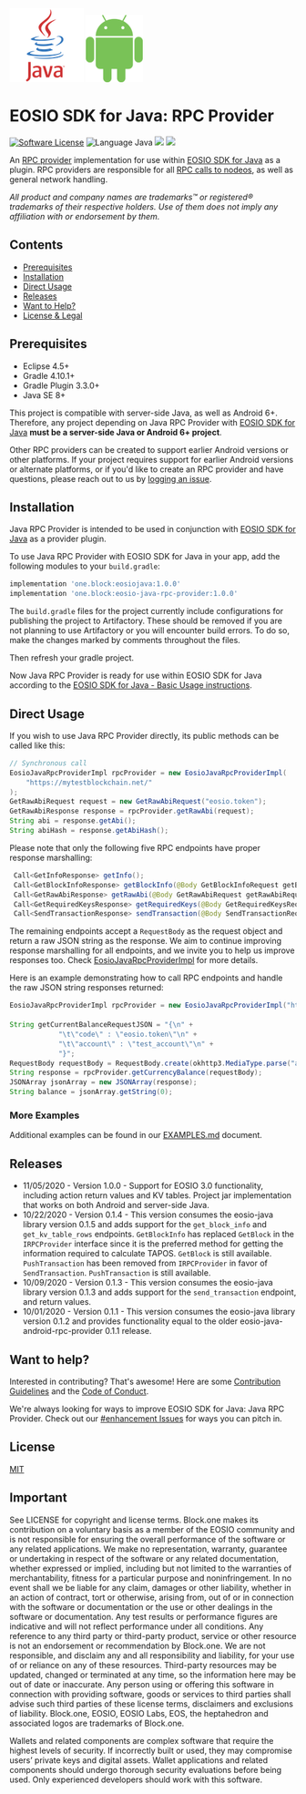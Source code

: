 ![Java Logo](img/java-logo.png) <img src="img/Android_Robot.png" width="100">
# EOSIO SDK for Java: RPC Provider

[![Software License](https://img.shields.io/badge/license-MIT-lightgrey.svg)](/./LICENSE)
![Language Java](https://img.shields.io/badge/Language-Java-yellow.svg)
![](https://img.shields.io/badge/Deployment%20Target-Java%208%2B-blue.svg)
![](https://img.shields.io/badge/Deployment%20Target-Android%206%2B-blue.svg)

An [RPC provider](https://github.com/EOSIO/eosio-java/tree/master#rpc-provider-protocol) implementation for use within [EOSIO SDK for Java](https://github.com/EOSIO/eosio-java) as a plugin. RPC providers are responsible for all [RPC calls to nodeos](https://developers.eos.io/manuals/eos/latest/nodeos/plugins/chain_api_plugin/api-reference/index), as well as general network handling.

_All product and company names are trademarks™ or registered® trademarks of their respective holders. Use of them does not imply any affiliation with or endorsement by them._

## Contents

- [Prerequisites](#prerequisites)
- [Installation](#installation)
- [Direct Usage](#direct-usage)
- [Releases](#releases)
- [Want to Help?](#want-to-help)
- [License & Legal](#license)

## Prerequisites
* Eclipse 4.5+
* Gradle 4.10.1+
* Gradle Plugin 3.3.0+
* Java SE 8+

This project is compatible with server-side Java, as well as Android 6+. Therefore, any project depending on Java RPC Provider with [EOSIO SDK for Java](https://github.com/EOSIO/eosio-java) **must be a server-side Java or Android 6+ project**.

Other RPC providers can be created to support earlier Android versions or other platforms. If your project requires support for earlier Android versions or alternate platforms, or if you'd like to create an RPC provider and have questions, please reach out to us by [logging an issue](/../../issues/new).

## Installation

Java RPC Provider is intended to be used in conjunction with [EOSIO SDK for Java](https://github.com/EOSIO/eosio-java) as a provider plugin.

To use Java RPC Provider with EOSIO SDK for Java in your app, add the following modules to your `build.gradle`:

```groovy
implementation 'one.block:eosiojava:1.0.0'
implementation 'one.block:eosio-java-rpc-provider:1.0.0'
```

The `build.gradle` files for the project currently include configurations for publishing the project to Artifactory. These should be removed if you are not planning to use Artifactory or you will encounter build errors. To do so, make the changes marked by comments throughout the files.

Then refresh your gradle project.

Now Java RPC Provider is ready for use within EOSIO SDK for Java according to the [EOSIO SDK for Java - Basic Usage instructions](https://github.com/EOSIO/eosio-java/tree/master#basic-usage).

## Direct Usage

If you wish to use Java RPC Provider directly, its public methods can be called like this:

```java
// Synchronous call
EosioJavaRpcProviderImpl rpcProvider = new EosioJavaRpcProviderImpl(
    "https://mytestblockchain.net/"
);
GetRawAbiRequest request = new GetRawAbiRequest("eosio.token");
GetRawAbiResponse response = rpcProvider.getRawAbi(request);
String abi = response.getAbi();
String abiHash = response.getAbiHash();
```

Please note that only the following five RPC endpoints have proper response marshalling:

```java
 Call<GetInfoResponse> getInfo();
 Call<GetBlockInfoResponse> getBlockInfo(@Body GetBlockInfoRequest getBlockInfoRequest);
 Call<GetRawAbiResponse> getRawAbi(@Body GetRawAbiRequest getRawAbiRequest);
 Call<GetRequiredKeysResponse> getRequiredKeys(@Body GetRequiredKeysRequest getRequiredKeysRequest);
 Call<SendTransactionResponse> sendTransaction(@Body SendTransactionRequest sendTransactionRequest);
```

The remaining endpoints accept a `RequestBody` as the request object and return a raw JSON string as the response. We aim to continue improving response marshalling for all endpoints, and we invite you to help us improve responses too. Check [EosioJavaRpcProviderImpl](https://github.com/EOSIO/eosio-java-rpc-provider/blob/master/src/main/java/one/block/eosiojavarpcprovider/implementations/EosioJavaRpcProviderImpl.java) for more details.

Here is an example demonstrating how to call RPC endpoints and handle the raw JSON string responses returned:

```java
EosioJavaRpcProviderImpl rpcProvider = new EosioJavaRpcProviderImpl("https://mytestblockchain.net/");

String getCurrentBalanceRequestJSON = "{\n" +
            "\t\"code\" : \"eosio.token\"\n" +
            "\t\"account\" : \"test_account\"\n" +
            "}";
RequestBody requestBody = RequestBody.create(okhttp3.MediaType.parse("application/json; charset=utf-8"), getCurrentBalanceRequestJSON);
String response = rpcProvider.getCurrencyBalance(requestBody);
JSONArray jsonArray = new JSONArray(response);
String balance = jsonArray.getString(0);
```

### More Examples

Additional examples can be found in our [EXAMPLES.md](./EXAMPLES.md) document.

## Releases

- 11/05/2020 - Version 1.0.0 - Support for EOSIO 3.0 functionality, including action return values and KV tables. Project jar implementation that works on both Android and server-side Java.
- 10/22/2020 - Version 0.1.4 - This version consumes the eosio-java library version 0.1.5 and adds support for the `get_block_info` and `get_kv_table_rows` endpoints. `GetBlockInfo` has replaced `GetBlock` in the `IRPCProvider` interface since it is the preferred method for getting the information required to calculate TAPOS. `GetBlock` is still available. `PushTransaction` has been removed from `IRPCProvider` in favor of `SendTransaction`. `PushTransaction` is still available.
- 10/09/2020 - Version 0.1.3 - This version consumes the eosio-java library version 0.1.3 and adds support for the `send_transaction` endpoint, and return values.
- 10/01/2020 - Version 0.1.1 - This version consumes the eosio-java library version 0.1.2 and provides functionality equal to the older eosio-java-android-rpc-provider 0.1.1 release.

## Want to help?

Interested in contributing? That's awesome! Here are some [Contribution Guidelines](./CONTRIBUTING.md) and the [Code of Conduct](./CONTRIBUTING.md#conduct).

We're always looking for ways to improve EOSIO SDK for Java: Java RPC Provider. Check out our [#enhancement Issues](/../../issues?q=is%3Aissue+is%3Aopen+label%3Aenhancement) for ways you can pitch in.

## License

[MIT](./LICENSE)

## Important

See LICENSE for copyright and license terms.  Block.one makes its contribution on a voluntary basis as a member of the EOSIO community and is not responsible for ensuring the overall performance of the software or any related applications.  We make no representation, warranty, guarantee or undertaking in respect of the software or any related documentation, whether expressed or implied, including but not limited to the warranties of merchantability, fitness for a particular purpose and noninfringement. In no event shall we be liable for any claim, damages or other liability, whether in an action of contract, tort or otherwise, arising from, out of or in connection with the software or documentation or the use or other dealings in the software or documentation. Any test results or performance figures are indicative and will not reflect performance under all conditions.  Any reference to any third party or third-party product, service or other resource is not an endorsement or recommendation by Block.one.  We are not responsible, and disclaim any and all responsibility and liability, for your use of or reliance on any of these resources. Third-party resources may be updated, changed or terminated at any time, so the information here may be out of date or inaccurate.  Any person using or offering this software in connection with providing software, goods or services to third parties shall advise such third parties of these license terms, disclaimers and exclusions of liability.  Block.one, EOSIO, EOSIO Labs, EOS, the heptahedron and associated logos are trademarks of Block.one.

Wallets and related components are complex software that require the highest levels of security.  If incorrectly built or used, they may compromise users’ private keys and digital assets. Wallet applications and related components should undergo thorough security evaluations before being used.  Only experienced developers should work with this software.
